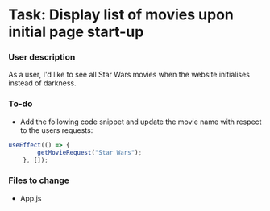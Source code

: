 # Task: Display list of movies upon initial page start-up

### User description

As a user, I'd like to see all Star Wars movies when the website initialises instead of darkness. 

### To-do
-  Add the following code snippet and update the movie name with respect to the users requests:
```js
useEffect(() => {
		getMovieRequest("Star Wars");
	}, []);
```

### Files to change

- App.js
